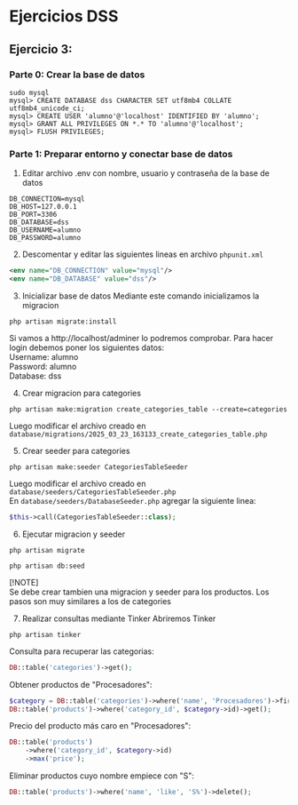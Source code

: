 # Ejercicios DSS

## Ejercicio 3:
### Parte 0: Crear la base de datos
```console
sudo mysql 
mysql> CREATE DATABASE dss CHARACTER SET utf8mb4 COLLATE 
utf8mb4_unicode_ci; 
mysql> CREATE USER 'alumno'@'localhost' IDENTIFIED BY 'alumno'; 
mysql> GRANT ALL PRIVILEGES ON *.* TO 'alumno'@'localhost'; 
mysql> FLUSH PRIVILEGES; 
```

### Parte 1: Preparar entorno y conectar base de datos
1. Editar archivo .env con nombre, usuario y contraseña de la base de datos
```env
DB_CONNECTION=mysql
DB_HOST=127.0.0.1
DB_PORT=3306
DB_DATABASE=dss
DB_USERNAME=alumno
DB_PASSWORD=alumno
```

2. Descomentar y editar las siguientes lineas en archivo `phpunit.xml`
```xml
<env name="DB_CONNECTION" value="mysql"/> 
<env name="DB_DATABASE" value="dss"/>
```

3. Inicializar base de datos
Mediante este comando inicializamos la migracion
```console
php artisan migrate:install
```
Si vamos a http://localhost/adminer lo podremos comprobar. Para hacer login debemos poner los siguientes datos:  
Username: alumno  
Password: alumno  
Database: dss  

4. Crear migracion para categories
```console
php artisan make:migration create_categories_table --create=categories
```
Luego modificar el archivo creado en `database/migrations/2025_03_23_163133_create_categories_table.php`  

5. Crear seeder para categories
```console
php artisan make:seeder CategoriesTableSeeder
```
Luego modificar el archivo creado en `database/seeders/CategoriesTableSeeder.php`  
En `database/seeders/DatabaseSeeder.php` agregar la siguiente linea:
```php
$this->call(CategoriesTableSeeder::class);
```

6. Ejecutar migracion y seeder
```console
php artisan migrate
```

```console
php artisan db:seed
```

[!NOTE]  
Se debe crear tambien una migracion y seeder para los productos. Los pasos son muy similares a los de categories  

7. Realizar consultas mediante Tinker
Abriremos Tinker
```console
php artisan tinker
```

Consulta para recuperar las categorias:
```php
DB::table('categories')->get();
```

Obtener productos de "Procesadores":
```php
$category = DB::table('categories')->where('name', 'Procesadores')->first();
DB::table('products')->where('category_id', $category->id)->get();
```

Precio del producto más caro en "Procesadores":
```php
DB::table('products')
    ->where('category_id', $category->id)
    ->max('price');
```

Eliminar productos cuyo nombre empiece con "S":
```php
DB::table('products')->where('name', 'like', 'S%')->delete();
```

